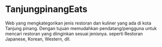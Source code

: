 # TanjungpinangEats
Web yang mengkategorikan jenis restoran dan kuliner yang ada di kota Tanjung pinang. Dengan tujuan memudahkan pendatang/pengguna untuk mencari restoran yang diinginkan sesuai jenisnya.
seperti Restoran Japanese, Korean, Western, dll.
